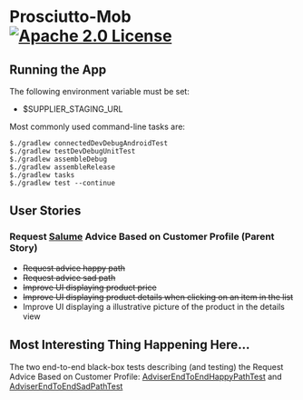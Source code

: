 # Prosciutto-Mob [![Apache 2.0 License](https://img.shields.io/badge/license-Apache_2.0-blue.svg)](https://github.com/rafaelfiume/Prosciutto-Mob/blob/master/LICENSE)

## Running the App

The following environment variable must be set:
* $SUPPLIER_STAGING_URL

Most commonly used command-line tasks are:

    $./gradlew connectedDevDebugAndroidTest
    $./gradlew testDevDebugUnitTest
    $./gradlew assembleDebug
    $./gradlew assembleRelease
    $./gradlew tasks
    $./gradlew test --continue

## User Stories

### Request [Salume](https://github.com/rafaelfiume/Salume) Advice Based on Customer Profile (Parent Story)
* ~~Request advice happy path~~
* ~~Request advice sad path~~
* ~~Improve UI displaying product price~~
* ~~Improve UI displaying product details when clicking on an item in the list~~
* Improve UI displaying a illustrative picture of the product in the details view

## Most Interesting Thing Happening Here...

The two end-to-end black-box tests describing (and testing) the Request Advice Based on Customer Profile: 
[AdviserEndToEndHappyPathTest](https://github.com/rafaelfiume/Prosciutto-Mob/blob/master/app/src/androidTest/java/com/rafaelfiume/prosciutto/adviser/test/AdviserEndToEndHappyPathTest.java) 
and [AdviserEndToEndSadPathTest](https://github.com/rafaelfiume/Prosciutto-Mob/blob/master/app/src/androidTest/java/com/rafaelfiume/prosciutto/adviser/test/AdviserEndToEndSadPathTest.java)
